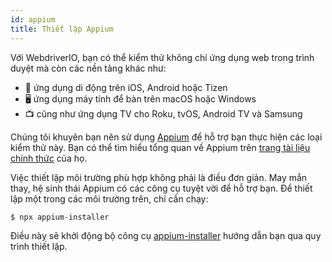 ```yaml
---
id: appium
title: Thiết lập Appium
---
```


Với WebdriverIO, bạn có thể kiểm thử không chỉ ứng dụng web trong trình duyệt mà còn các nền tảng khác như:

- 📱 ứng dụng di động trên iOS, Android hoặc Tizen
- 🖥️ ứng dụng máy tính để bàn trên macOS hoặc Windows
- 📺 cũng như ứng dụng TV cho Roku, tvOS, Android TV và Samsung

Chúng tôi khuyên bạn nên sử dụng [Appium](https://appium.io/) để hỗ trợ bạn thực hiện các loại kiểm thử này. Bạn có thể tìm hiểu tổng quan về Appium trên [trang tài liệu chính thức](https://appium.io/docs/en/latest/intro/) của họ.

Việc thiết lập môi trường phù hợp không phải là điều đơn giản. May mắn thay, hệ sinh thái Appium có các công cụ tuyệt vời để hỗ trợ bạn. Để thiết lập một trong các môi trường trên, chỉ cần chạy:

```sh
$ npx appium-installer
```

Điều này sẽ khởi động bộ công cụ [appium-installer](https://github.com/AppiumTestDistribution/appium-installer) hướng dẫn bạn qua quy trình thiết lập.